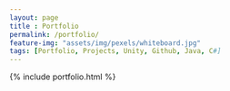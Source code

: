 ```yaml
--- 
layout: page
title : Portfolio 
permalink: /portfolio/
feature-img: "assets/img/pexels/whiteboard.jpg"
tags: [Portfolio, Projects, Unity, Github, Java, C#]
---
```


{% include portfolio.html %}